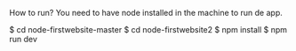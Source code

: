 
How to run?
You need to have node installed in the machine to run de app.

$ cd node-firstwebsite-master
$ cd node-firstwebsite2
$ npm install
$ npm run dev
